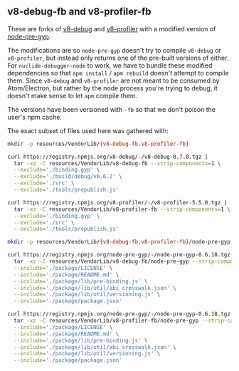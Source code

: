 v8-debug-fb and v8-profiler-fb
------------------------------

These are forks of [v8-debug](https://github.com/node-inspector/v8-debug) and [v8-profiler](https://github.com/node-inspector/v8-profiler) with a modified version of [node-pre-gyp](https://github.com/mapbox/node-pre-gyp).

The modifications are so `node-pre-gyp` doesn't try to compile `v8-debug` or `v8-profiler`, but instead only returns one of the pre-built versions of either. For `nuclide-debugger-node` to work, we have to bundle these modified dependencies so that `apm install` / `apm rebuild` doesn't attempt to compile them. Since `v8-debug` and `v8-profiler` are not meant to be consumed by Atom/Electron, but rather by the node process you're trying to debug, it doesn't make sense to let `apm` compile them.

The versions have been versioned with `-fb` so that we don't poison the user's npm cache.

The exact subset of files used here was gathered with:

```sh
mkdir -p resources/VendorLib/{v8-debug-fb,v8-profiler-fb}

curl https://registry.npmjs.org/v8-debug/-/v8-debug-0.7.0.tgz |
  tar -xz -C resources/VendorLib/v8-debug-fb --strip-components=1 \
  --exclude='./binding.gyp' \
  --exclude='./build/debug/v0.6.2' \
  --exclude='./src' \
  --exclude='./tools/prepublish.js'

curl https://registry.npmjs.org/v8-profiler/-/v8-profiler-5.5.0.tgz |
  tar -xz -C resources/VendorLib/v8-profiler-fb --strip-components=1 \
  --exclude='./binding.gyp' \
  --exclude='./src' \
  --exclude='./tools/prepublish.js'

mkdir -p resources/VendorLib/{v8-debug-fb,v8-profiler-fb}/node-pre-gyp

curl https://registry.npmjs.org/node-pre-gyp/-/node-pre-gyp-0.6.18.tgz |
  tar -xz -C resources/VendorLib/v8-debug-fb/node-pre-gyp --strip-components=1 \
  --include='./package/LICENSE' \
  --include='./package/README.md' \
  --include='./package/lib/pre-binding.js' \
  --include='./package/lib/util/abi_crosswalk.json' \
  --include='./package/lib/util/versioning.js' \
  --include='./package/package.json'

curl https://registry.npmjs.org/node-pre-gyp/-/node-pre-gyp-0.6.18.tgz |
  tar -xz -C resources/VendorLib/v8-profiler-fb/node-pre-gyp --strip-components=1 \
  --include='./package/LICENSE' \
  --include='./package/README.md' \
  --include='./package/lib/pre-binding.js' \
  --include='./package/lib/util/abi_crosswalk.json' \
  --include='./package/lib/util/versioning.js' \
  --include='./package/package.json'
```
